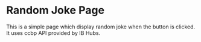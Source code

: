 # Random Joke Page

This is a simple page which display random joke when the button is clicked.
It uses ccbp API provided by IB Hubs.